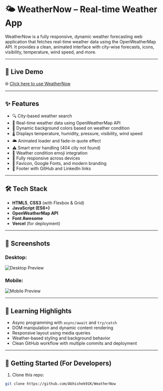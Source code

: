 # 🌤️ WeatherNow – Real-time Weather App

WeatherNow is a fully responsive, dynamic weather forecasting web application that fetches real-time weather data using the OpenWeatherMap API. It provides a clean, animated interface with city-wise forecasts, icons, visibility, temperature, wind speed, and more.

---

## 🔗 Live Demo

🌐 [Click here to use WeatherNow](https://weather-now-three-tawny.vercel.app/)

---

## ✨ Features

- 🔍 City-based weather search
- 📡 Real-time weather data using OpenWeatherMap API
- 🎨 Dynamic background colors based on weather condition
- 🌡️ Displays temperature, humidity, pressure, visibility, wind speed
- 🌥️ Animated loader and fade-in quote effect
- ⚠️ Smart error handling (404 city not found)
- 💬 Weather condition emoji integration
- 📱 Fully responsive across devices
- 🧭 Favicon, Google Fonts, and modern branding
- 🔗 Footer with GitHub and LinkedIn links

---

## 🛠️ Tech Stack

- **HTML5**, **CSS3** (with Flexbox & Grid)
- **JavaScript (ES6+)**
- **OpenWeatherMap API**
- **Font Awesome**
- **Vercel** (for deployment)

---

## 📸 Screenshots

### Desktop:
![Desktop Preview](https://github.com/user-attachments/assets/3bbedb4d-6ae2-4756-9361-1fe2ae3e1afc)

### Mobile:
![Mobile Preview](https://github.com/user-attachments/assets/96782165-f974-498f-94a0-cf6d0c031ed0)

---

## 🧠 Learning Highlights

- Async programming with `async/await` and `try/catch`
- DOM manipulation and dynamic content rendering
- Responsive layout using media queries
- Weather-based styling and background behavior
- Clean GitHub workflow with multiple commits and deployment

---

## 🚀 Getting Started (For Developers)

1. Clone this repo:
```bash
git clone https://github.com/Abhishek91K/WeatherNow
